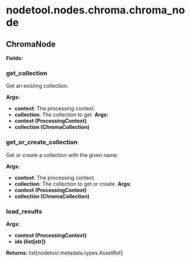 # nodetool.nodes.chroma.chroma_node

## ChromaNode

**Fields:**

### get_collection

Get an existing collection.


**Args:**

- **context**: The processing context.
- **collection**: The collection to get.
**Args:**
- **context (ProcessingContext)**
- **collection (ChromaCollection)**

### get_or_create_collection

Get or create a collection with the given name.


**Args:**

- **context**: The processing context.
- **collection**: The collection to get or create.
**Args:**
- **context (ProcessingContext)**
- **collection (ChromaCollection)**

### load_results

**Args:**
- **context (ProcessingContext)**
- **ids (list[str])**

**Returns:** list[nodetool.metadata.types.AssetRef]


